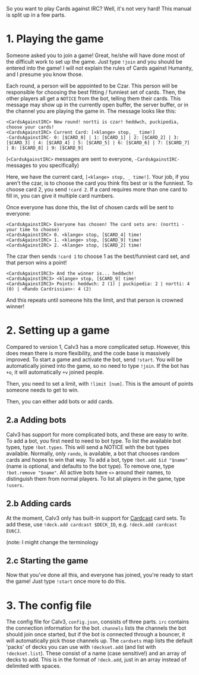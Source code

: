 ﻿So you want to play Cards against IRC? Well, it's not very hard! This manual is split up in a few parts.

# 1. Playing the game
Someone asked you to join a game! Great, he/she will have done most of the difficult work to set up the game. Just type `!join` and you should be entered into the game!
I will not explain the rules of Cards against Humanity, and I presume you know those.

Each round, a person will be appointed to be Czar. This person will be responsible for choosing the best fitting / funniest set of cards. Then, the other players all get a `NOTICE` from the bot, telling them their cards. This message may show up in the currently open buffer, the server buffer, or in the channel you are playing the game in. The message looks like this:

    <CardsAgainstIRC> ​New round! nortti is czar! heddwch, puckipedia, choose your cards!
    <CardsAgainstIRC> ​Current Card: [<kla​nge> stop, _ time!]
    -CardsAgainstIRC- ​0: [$CARD_0] | 1: [$CARD_1] | 2: [$CARD_2] | 3: [$CARD_3] | 4: [$CARD_4] | 5: [$CARD_5] | 6: [$CARD_6] | 7: [$CARD_7] | 8: [$CARD_8] | 9: [$CARD_9]

(`<CardsAgainstIRC>` messages are sent to everyone, `-CardsAgainstIRC-` messages to you specifically)

Here, we have the current card, `[<kla​nge> stop, _ time!]`. Your job, if you aren't the czar, is to choose the card you think fits best or is the funniest. To choose card 2, you send `!card 2`. If a card requires more than one card to fill in, you can give it multiple card numbers.

Once everyone has done this, the list of chosen cards will be sent to everyone:

    <CardsAgainstIRC> ​Everyone has chosen! The card sets are: (nortti - your time to choose)
    <CardsAgainstIRC> ​0. <kla​nge> stop, [$CARD_4] time!
    <CardsAgainstIRC> ​1. <kla​nge> stop, [$CARD_9] time!
    <CardsAgainstIRC> ​2. <kla​nge> stop, [$CARD_2] time!

The czar then sends `!card 1` to choose 1 as the best/funniest card set, and that person wins a point!

    <CardsAgainstIRC3> ​And the winner is... heddwch!
    <CardsAgainstIRC3> ​<kla​nge> stop, [$CARD_9] time!
    <CardsAgainstIRC3> ​Points: heddwch: 2 (1) | puckipedia: 2 | nortti: 4 (0) | <Rando Cardrissian>: 4 (2)

And this repeats until someone hits the limit, and that person is crowned winner!

# 2. Setting up a game
Compared to version 1, CaIv3 has a more complicated setup. However, this does mean there is more flexibility, and the code base is massively improved.
To start a game and activate the bot, send `!start`. You will be automatically joined into the game, so no need to type `!join`. If the bot has `+o`, it will automatically `+v` joined people.

Then, you need to set a limit, with `!limit [num]`. This is the amount of points someone needs to get to win.

Then, you can either add bots or add cards.

## 2.a Adding bots
CaIv3 has support for more complicated bots, and these are easy to write. To add a bot, you first need to need to bot type.
To list the available bot types, type `!bot.types`. This will send a NOTICE with the bot types available. Normally, only `rando`, is available, a bot that chooses random cards and hopes to win that way.
To add a bot, type `!bot.add $id "$name"` (name is optional, and defaults to the bot type). To remove one, type `!bot.remove "$name"`. All active bots have `<>` around their names, to distinguish them from normal players.
To list all players in the game, type `!users`.

## 2.b Adding cards
At the moment, CaIv3 only has built-in support for [Cardcast](https://cardcastgame.com/) card sets. To add these, use `!deck.add cardcast $DECK_ID`, e.g. `!deck.add cardcast EU6CJ`.

(note: I might change the terminology

## 2.c Starting the game
Now that you've done all this, and everyone has joined, you're ready to start the game! Just type `!start` once more to do this.

# 3. The config file

The config file for CaIv3, `config.json`, consists of three parts. `irc` contains the connection information for the bot. `channels` lists the channels the bot should join once started, but if the bot is connected through a bouncer, it will automatically pick those channels up.
The `cardsets` map lists the default 'packs' of decks you can use with `!deckset.add` (and list with `!deckset.list`). These consist of a name (case sensitive!) and an array of decks to add. This is in the format of `!deck.add`, just in an array instead of delimited with spaces.
